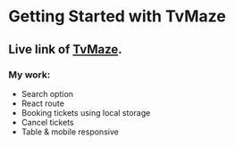 # Getting Started with TvMaze

## Live link of [TvMaze](https://tv-maze-assignment.netlify.app/).

### My work:
<ul>
  <li>Search option</li>
  <li>React route</li>
  <li>Booking tickets using local storage</li>
  <li>Cancel tickets</li>
  <li>Table & mobile responsive</li>
</ul>
